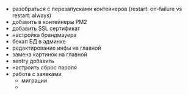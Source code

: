 - разобраться с перезапусками контейнеров (restart: on-failure vs restart: always)
- добавить в контейнеры PM2
- добавить SSL сертификат
- настройка брандмауера
- бекап БД в админке
- редактирование инфы на главной
- замена картинок на главной
- sentry добавить
- настроить сброс пароля
- работа с заявками
  - миграции
  -
